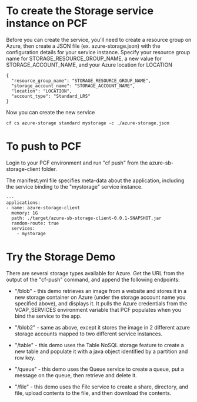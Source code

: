 # To create the Storage service instance on PCF
Before you can create the service, you'll need to create a resource group on Azure, then
create a JSON file (ex. azure-storage.json) with the configuration details for your service instance.
Specify your resource group name for STORAGE_RESOURCE_GROUP_NAME, a new
value for STORAGE_ACCOUNT_NAME, and your Azure location for LOCATION

```
{
  "resource_group_name": "STORAGE_RESOURCE_GROUP_NAME",
  "storage_account_name": "STORAGE_ACCOUNT_NAME",
  "location": "LOCATION",
  "account_type": "Standard_LRS"
}

```

Now you can create the new service

```
cf cs azure-storage standard mystorage -c ./azure-storage.json
```

# To push to PCF
Login to your PCF environment and run "cf push" from the azure-sb-storage-client folder.

The manifest.yml file specifies meta-data about the application, including the service binding to the "mystorage" service instance.


```
---
applications:
- name: azure-storage-client
  memory: 1G
  path: ./target/azure-sb-storage-client-0.0.1-SNAPSHOT.jar
  random-route: true
  services:
    - mystorage
```

# Try the Storage Demo
There are several storage types available for Azure.  Get the URL from the output of the "cf-push" command, and append
the following endpoints:

* "/blob" - this demo retrieves an image from a website
and stores it in a new storage container on Azure (under the storage account name you specified above), and displays it.  It pulls the
Azure credentials from the VCAP_SERVICES environment variable that PCF populates when you bind the service to the app.

* "/blob2" - same as above, except it stores the image in 2 different azure storage accounts mapped to 
two different service instances.

* "/table" - this demo uses the Table NoSQL storage feature to create a new table and populate it with a java object identified by
a partition and row key.

* "/queue" - this demo uses the Queue service to create a queue, put a message on the queue, then retrieve and delete it.

* "/file" - this demo uses the File service to create a share, directory, and file, upload contents to the file, and then download the contents.









